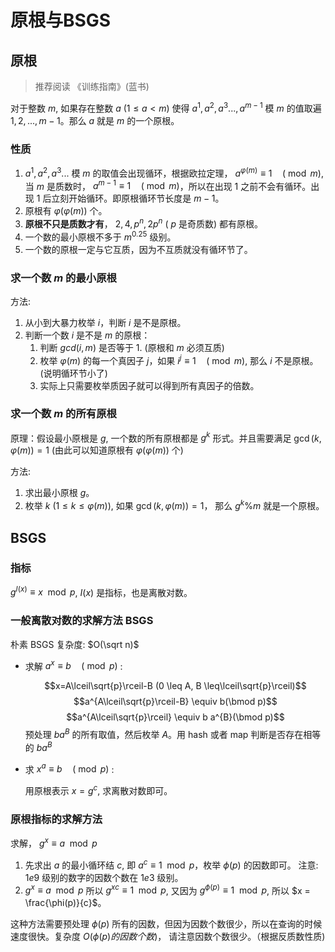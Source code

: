 # 原根与BSGS

## 原根
> 推荐阅读 《训练指南》(蓝书) 

对于整数 $m$, 如果存在整数 $a$ $(1 \leq a < m)$ 使得 $a^{1}, a^{2}, a^{3}..., a^{m - 1}$ 模 $m$ 的值取遍 $1, 2, ..., m - 1$。那么 $a$ 就是 $m$ 的一个原根。

### 性质
1. $a^{1}, a^{2}, a^{3}...$ 模 $m$ 的取值会出现循环，根据欧拉定理， $a^{\varphi(m)} \equiv 1 \quad(\bmod m)$, 当 $m$ 是质数时， $a^{m - 1} \equiv 1 \quad(\bmod m)$，所以在出现 $1$ 之前不会有循环。出现 $1$ 后立刻开始循环。即原根循环节长度是 $m - 1$。
2. 原根有 $\varphi(\varphi(m))$ 个。
3. **原根不只是质数才有**， $2,4, p^{n}, 2 p^{n}$ ( $p$ 是奇质数) 都有原根。
4. 一个数的最小原根不多于 $m ^ {0.25}$ 级别。
5. 一个数的原根一定与它互质，因为不互质就没有循环节了。


### 求一个数 $m$ 的最小原根

方法:
1. 从小到大暴力枚举 $i$，判断 $i$ 是不是原根。
2. 判断一个数 $i$ 是不是 $m$ 的原根：
	1. 判断 $gcd(i, m)$ 是否等于 $1$. (原根和 $m$ 必须互质)
	2. 枚举 $\varphi(m)$ 的每一个真因子 $j$，如果 $i^{j} \equiv 1 \quad(\bmod m)$, 那么 $i$ 不是原根。(说明循环节小了)
	3. 实际上只需要枚举质因子就可以得到所有真因子的倍数。

### 求一个数 $m$ 的所有原根

原理：假设最小原根是 $g$, 一个数的所有原根都是 $g^k$ 形式。并且需要满足 $\gcd(k, \varphi(m)) = 1$ (由此可以知道原根有 $\varphi(\varphi(m))$ 个)

方法:
1. 求出最小原根 $g$。
2. 枚举 $k$ $(1\leq k \leq \varphi(m))$, 如果 $\gcd(k, \varphi(m)) = 1$， 那么 $g^{k} \% m$ 就是一个原根。 

		
## BSGS

### 指标
$g^{I(x)} \equiv x \mod p$, $I(x)$ 是指标，也是离散对数。

### 一般离散对数的求解方法 BSGS
朴素 BSGS 复杂度: $O(\sqrt n)$ 

- 求解 $a^{x} \equiv b \quad(\bmod p)$ : 

	$$x=A\lceil\sqrt{p}\rceil-B (0 \leq A, B \leq\lceil\sqrt{p}\rceil)$$
	$$a^{A\lceil\sqrt{p}\rceil-B} \equiv b(\bmod p)$$
	$$a^{A\lceil\sqrt{p}\rceil} \equiv b a^{B}(\bmod p)$$
  预处理 $b a^{B}$ 的所有取值，然后枚举 $A$。用 hash 或者 map 判断是否存在相等的 $b a^{B}$

- 求 $x^{a} \equiv b \quad(\bmod p)$ : 

	用原根表示 $x = g ^ {c}$, 求离散对数即可。
	
### 原根指标的求解方法

求解， $g ^ x \equiv a \mod p$ 

1. 先求出 $a$ 的最小循环结 $c$, 即 $a ^ c \equiv 1 \mod p$，枚举 $\phi(p)$ 的因数即可。 注意: $1e9$ 级别的数字的因数个数在 $1e3$ 级别。
2. $g^x \equiv a \mod p$ 所以 $g^{xc} \equiv 1 \mod p$, 又因为 $g^{\phi(p)} \equiv 1 \mod p$, 所以 $x = \frac{\phi(p)}{c}$。

这种方法需要预处理 $\phi(p)$ 所有的因数，但因为因数个数很少，所以在查询的时候速度很快。复杂度 $O(\phi(p)的因数个数)$， 请注意因数个数很少。（根据反质数性质)





